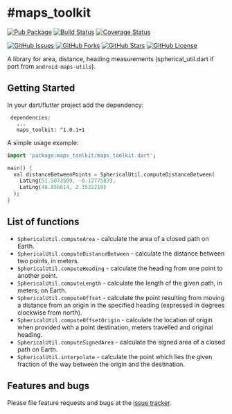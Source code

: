 #maps_toolkit
======

[![Pub Package](https://img.shields.io/pub/v/maps_toolkit.svg)](https://pub.dartlang.org/packages/maps_toolkit)
[![Build Status](https://travis-ci.org/kb0/maps_toolkit.svg?branch=master)](https://travis-ci.org/kb0/maps_toolkit)
[![Coverage Status](https://coveralls.io/repos/github/kb0/maps_toolkit/badge.svg?branch=master)](https://coveralls.io/github/kb0/maps_toolkit?branch=master)

[![GitHub Issues](https://img.shields.io/github/issues/kb0/maps_toolkit.svg?branch=master)](https://github.com/kb0/maps_toolkit/issues)
[![GitHub Forks](https://img.shields.io/github/forks/kb0/maps_toolkit.svg?branch=master)](https://github.com/kb0/maps_toolkit/network)
[![GitHub Stars](https://img.shields.io/github/stars/kb0/maps_toolkit.svg?branch=master)](https://github.com/kb0/maps_toolkit/stargazers)
[![GitHub License](https://img.shields.io/badge/license-Apache%202-blue.svg)](https://raw.githubusercontent.com/kb0/maps_toolkit/master/LICENSE)


A library for area, distance, heading measurements (spherical_util.dart if port from `android-maps-utils`).

## Getting Started

In your dart/flutter project add the dependency:

```
 dependencies:
   ...
   maps_toolkit: ^1.0.1+1
```

A simple usage example:

```dart
import 'package:maps_toolkit/maps_toolkit.dart';

main() {
  val distanceBetweenPoints = SphericalUtil.computeDistanceBetween(
    LatLng(51.5073509, -0.1277583),
    LatLng(48.856614, 2.3522219)
  );
}
```

## List of functions

* `SphericalUtil.computeArea` - calculate the area of a closed path on Earth.
* `SphericalUtil.computeDistanceBetween` - calculate the distance between two points, in meters.
* `SphericalUtil.computeHeading` - calculate the heading from one point to another point.
* `SphericalUtil.computeLength` - calculate the length of the given path, in meters, on Earth.
* `SphericalUtil.computeOffset` - calculate the point resulting from moving a distance from an origin in the specified heading (expressed in degrees clockwise from north).
* `SphericalUtil.computeOffsetOrigin` - calculate the location of origin when provided with a point destination, meters travelled and original heading.
* `SphericalUtil.computeSignedArea` - calculate the signed area of a closed path on Earth.
* `SphericalUtil.interpolate` - calculate the point which lies the given fraction of the way between the origin and the destination.

## Features and bugs

Please file feature requests and bugs at the [issue tracker][tracker].

[tracker]: https://github.com/kb0/maps_toolkit/issues
